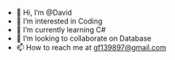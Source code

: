 - 👋 Hi, I’m @David
- 👀 I’m interested in Coding
- 🌱 I’m currently learning C#
- 💞️ I’m looking to collaborate on Database
- 📫 How to reach me at gf139897@gmail.com

<!---
David04082002/David04082002 is a ✨ special ✨ repository because its `README.md` (this file) appears on your GitHub profile.
You can click the Preview link to take a look at your changes.
--->
